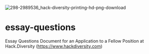 ![298-2989536_hack-diversity-printing-hd-png-download](https://user-images.githubusercontent.com/55994508/86172621-4e77b800-bae4-11ea-91e3-4e3001d0f993.jpg)

# essay-questions
Essay Questions Document for an Application to a Fellow Position at Hack.Diversity (https://www.hackdiversity.com)
